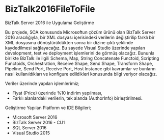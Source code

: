 # BizTalk2016FileToFile
BizTalk Server 2016 ile Uygulama Geliştirme

Bu projede, SOA konusunda Microsoftun çözüm ürünü olan BizTalk Server 2016 aracılığıyla, bir XML dosyası içerisindeki verilerin değiştirilip farklı bir XML dosyasına dönüştürüldükten sonra bir dizine çıktı şeklinde kaydedilmesi sağlayacağız.
Bu sayede Visual Studio üzerinde yapılan development, test ve deployment işlemlerini de görmüş olacağız.
Bununla birlikte BizTalk ile ilgili Schema, Map, String Concatenate Functoid, Scripting Functoids, Orchestration, Receive Shape, Send Shape, Transform Shape, Pipeline, Send Port, Receive Port, Host Instance gibi kavramlar ve bunların nasıl kullanıldıkları ve konfigure edildikleri konusunda bilgi veriyor olacağız.

Veriler üzerinde yapılan işlemlerimiz;
- Fiyat (Price) üzerinde %10 indirim yapılması,
- Farklı alanlardaki verilerin, tek alanda (AuthorInfo) birleştirilmesi.


Geliştirme Yapılan Platform ve IDE Bilgileri;
- Microsoft Server 2016
- BizTalk Server 2016 - CU1
- SQL Server 2016
- Visual Studio 2015
